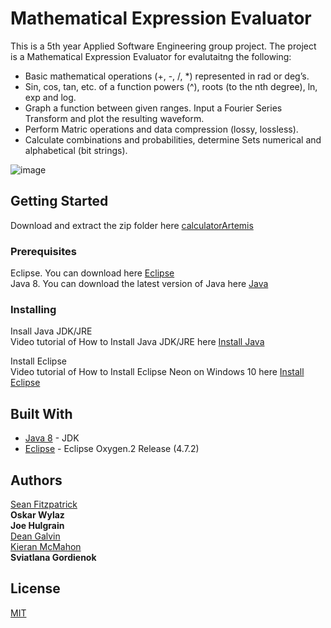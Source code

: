 # Mathematical Expression Evaluator         

This is a 5th year Applied Software Engineering group project. The project is a Mathematical Expression Evaluator for evalutaitng the following:          

* Basic mathematical operations  (+, -,  /,  *) represented in rad or deg’s.         
* Sin, cos, tan, etc. of a function powers (^), roots (to the nth degree), ln, exp and log.         
* Graph a function between given ranges. Input a Fourier Series Transform and plot the resulting waveform.         
* Perform Matric operations and data compression (lossy, lossless).           
* Calculate combinations and probabilities, determine Sets numerical and alphabetical (bit strings).          

![image](https://user-images.githubusercontent.com/9217947/41166684-2f83983c-6b41-11e8-8154-a62088af7940.PNG)         



## Getting Started

Download and extract the zip folder here [calculatorArtemis](https://github.com/seanJosephFitzpatrick/calculatorArtemis/archive/master.zip)            

### Prerequisites

Eclipse. You can download here [Eclipse](http://www.eclipse.org/downloads/eclipse-packages/)                 
Java 8. You can download the latest version of Java here [Java](http://www.oracle.com/technetwork/java/javase/downloads/jdk8-downloads-2133151.html)    

### Installing

Insall Java JDK/JRE                
Video tutorial of How to Install Java JDK/JRE here [Install Java](https://www.youtube.com/watch?v=FzKcJK68z2k)      

Install Eclipse             
Video tutorial of How to Install Eclipse Neon on Windows 10 here [Install Eclipse](https://www.youtube.com/watch?v=WIzzHeWukUU)       

## Built With

* [Java 8](http://www.oracle.com/technetwork/java/javase/downloads/jdk8-downloads-2133151.html) - JDK
* [Eclipse](http://www.eclipse.org/downloads/eclipse-packages/)  - Eclipse Oxygen.2 Release (4.7.2)


## Authors

[Sean Fitzpatrick](https://github.com/seanJosephFitzpatrick)        
**Oskar Wylaz**          
**Joe Hulgrain**        
[Dean Galvin](https://github.com/DeanGalvin)          
[Kieran McMahon](https://github.com/kmcmLK)           
**Sviatlana Gordienok**           

## License

[MIT](https://github.com/seanJosephFitzpatrick/calculatorArtemis/blob/master/LICENSE)

